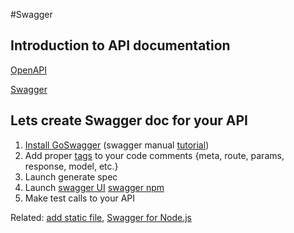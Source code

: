 #Swagger

## Introduction to API documentation
[OpenAPI](https://openapis.org)

[Swagger](http://swagger.io)

## Lets create Swagger doc for your API
1. [Install GoSwagger](https://goswagger.io) (swagger manual [tutorial](http://idratherbewriting.com/pubapis_swagger/))
2. Add proper [tags](http://goswagger.io/generate/spec.html) to your code comments {meta, route, params, response, model, etc.}
3. Launch generate spec
4. Launch [swagger UI](https://github.com/swagger-api/swagger-ui) [swagger npm](http://www.mohammedovich.com/2015/10/18/how-to-setup-swagger-ui-nodejs/)
5. Make test calls to your API

Related:
[add static file](http://stackoverflow.com/questions/30400477/how-to-open-local-files-in-swagger-ui),
[Swagger for Node.js](https://blog.risingstack.com/swagger-nodejs/)